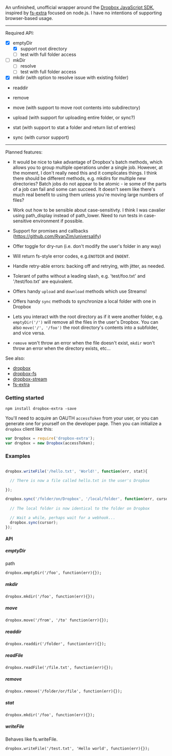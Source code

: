 An unfinished, unofficial wrapper around the [Dropbox JavaScript SDK](https://github.com/dropbox/dropbox-sdk-js), inspired by [fs-extra](https://github.com/jprichardson/node-fs-extra) focused on node.js. I have no intentions of supporting browser-based usage.

***

Required API:

- [x] emptyDir
  - [x] support root directory
  - [ ] test with full folder access
- [ ] mkDir
  - [ ] resolve
  - [ ] test with full folder access

- [x] mkdir (with option to resolve issue with existing folder)
- readdir
- remove
- move (with support to move root contents into subdirectory)

- upload (with support for uploading entire folder, or sync?)
- stat (with support to stat a folder and return list of entries)
- sync (with cursor support)

***

Planned features:
- It would be nice to take advantage of Dropbox's batch methods, which allows you to group multiple operations under a single job. However, at the moment, I don't really need this and it complicates things. I think there should be different methods, e.g. mkdirs for multiple new directories? Batch jobs do not appear to be atomic - ie some of the parts of a job can fail and some can succeed. It doesn't seem like there's much real benefit to using them unless you're moving large numbers of files?

- Work out how to be sensible about case-sensitivty. I think I was cavalier using path_display instead of path_lower. Need to run tests in case-sensitive environment if possible.
- Support for promises and callbacks (https://github.com/RyanZim/universalify)
- Offer toggle for dry-run (i.e. don't modify the user's folder in any way)
- Will return fs-style error codes, e.g.```ENOTDIR``` and ```ENOENT```.
- Handle retry-able errors: backing off and retrying, with jitter, as needed.
- Tolerant of paths without a leading slash, e.g. 'test/foo.txt' and '/test/foo.txt' are equivalent.
- Offers handy ```upload``` and ```download``` methods which use Streams!
- Offers handy ```sync``` methods to synchronize a local folder with one in Dropbox
- Lets you interact with the root directory as if it were another folder, e.g. ```emptyDir('/')``` will remove all the files in the user's Dropbox. You can also ```move('/', '/foo')``` the root directory's contents into a subfolder, and vice versa.
- ```remove``` won't throw an error when the file doesn't exist, ```mkdir``` won't throw an error when the directory exists, etc...

See also:
- [dropbox](https://github.com/dropbox/dropbox-sdk-js)
- [dropbox-fs](https://github.com/sallar/dropbox-fs)
- [dropbox-stream](https://github.com/velocityzen/dropbox-stream)
- [fs-extra](https://github.com/jprichardson/node-fs-extra)

### Getting started

```
npm install dropbox-extra -save
```

You'll need to acquire an OAUTH ```accessToken``` from your user, or you can generate one for yourself on the developer page. Then you can initialize a ```dropbox``` client like this:

```javascript 
var Dropbox = require('dropbox-extra');
var dropbox = new Dropbox(accessToken);
```

### Examples


```javascript

dropbox.writeFile('/hello.txt', 'World!', function(err, stat){

  // There is now a file called hello.txt in the user's Dropbox

});

dropbox.sync('/folder/on/Dropbox', '/local/folder', function(err, cursor){
  
  // The local folder is now identical to the folder on Dropbox

  // Wait a while, perhaps wait for a webhook...
  dropbox.sync(cursor);
});


```

#### API

##### emptyDir

path
```
dropbox.emptyDir('/foo', function(err){});
```

##### mkdir

```
dropbox.mkdir('/foo', function(err){});
```

##### move

```
dropbox.move('/from', '/to' function(err){});
```

##### readdir

```
dropbox.readdir('/folder', function(err){});
```

##### readFile

```
dropbox.readFile('/file.txt', function(err){});
```

##### remove

```
dropbox.remove('/folder/or/file', function(err){});
```

##### stat

```
dropbox.mkdir('/foo', function(err){});
```

##### writeFile

Behaves like fs.writeFile.

```
dropbox.writeFile('/test.txt', 'Hello world', function(err){});
```